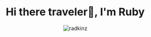 <h1 align="center">Hi there traveler👋, I'm Ruby</h1>

<p align="center"><img src="https://github-readme-streak-stats.herokuapp.com/?user=radkinz&theme=midnight-purple" alt="radkinz" /></p>
